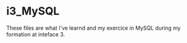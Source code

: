 # i3_MySQL

These files are what I've learnd and my exercice in MySQL during my formation at inteface 3.
